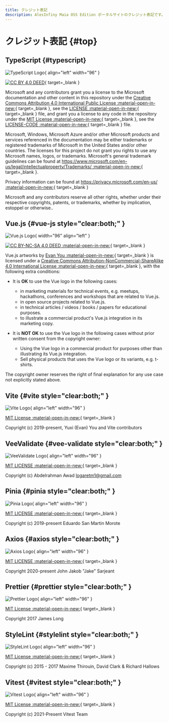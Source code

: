```yaml
---
title: クレジット表記
description: AlesInfiny Maia OSS Edition ポータルサイトのクレジット表記です。
---
```


<!-- textlint-disable @textlint-rule/require-header-id -->

# クレジット表記 {#top}

## TypeScript {#typescript}

![TypeScript Logo](../images/about-maia/ts-logo-128.svg){ align="left" width="96" }

[![CC BY 4.0 DEED](../images/about-maia/cc-by.svg)](https://github.com/microsoft/TypeScript-Website/blob/cd489d078e7a2af8fdef6a6f7e6359f4c77a68a2/README.md#legal-notices){ target=_blank }

<!-- textlint-disable ja-technical-writing/sentence-length -->

Microsoft and any contributors grant you a license to the Microsoft documentation and other content in this repository under the [Creative Commons Attribution 4.0 International Public License  :material-open-in-new:](https://creativecommons.org/licenses/by/4.0/legalcode){ target=_blank }, see the [LICENSE :material-open-in-new:](https://github.com/microsoft/TypeScript-Website/blob/cd489d078e7a2af8fdef6a6f7e6359f4c77a68a2/LICENSE){ target=_blank } file, and grant you a license to any code in the repository under the [MIT License :material-open-in-new:](https://opensource.org/licenses/MIT){ target=_blank }, see the [LICENSE-CODE :material-open-in-new:](https://github.com/microsoft/TypeScript-Website/blob/cd489d078e7a2af8fdef6a6f7e6359f4c77a68a2/LICENSE-CODE){ target=_blank } file.

Microsoft, Windows, Microsoft Azure and/or other Microsoft products and services referenced in the documentation may be either trademarks or registered trademarks of Microsoft in the United States and/or other countries. The licenses for this project do not grant you rights to use any Microsoft names, logos, or trademarks. Microsoft's general trademark guidelines can be found at [https://www.microsoft.com/en-us/legal/intellectualproperty/Trademarks/ :material-open-in-new:](https://www.microsoft.com/en-us/legal/intellectualproperty/Trademarks/){ target=_blank }.

Privacy information can be found at [https://privacy.microsoft.com/en-us/ :material-open-in-new:](https://privacy.microsoft.com/en-us/){ target=_blank }

<!-- textlint-disable ja-technical-writing/max-comma -->

Microsoft and any contributors reserve all other rights, whether under their respective copyrights, patents, or trademarks, whether by implication, estoppel or otherwise..

<!-- textlint-enable ja-technical-writing/max-comma -->

## Vue.js {#vue-js style="clear:both;" }

![Vue.js Logo](../images/about-maia/vuejs-logo.svg){ width="96" align="left" }

[![CC BY-NC-SA 4.0 DEED :material-open-in-new:](../images/about-maia/by-nc-sa.eu.svg)](https://github.com/vuejs/art/blob/3395ee06c61f54289ac95ea1e2613db21acc3db3/README.md){ target=_blank }

Vue.js artworks by [Evan You :material-open-in-new:](https://evanyou.me){ target=_blank } is licensed under a [Creative Commons Attribution-NonCommercial-ShareAlike 4.0 International License :material-open-in-new:](https://creativecommons.org/licenses/by-nc-sa/4.0/){ target=_blank }, with the following extra conditions:

- It is **OK** to use the Vue logo in the following cases:
    - in marketing materials for technical events, e.g. meetups, hackathons, conferences and workshops that are related to Vue.js.
    - in open source projects related to Vue.js.
    - in technical articles / videos / books / papers for educational purposes.
    - to illustrate a commercial product's Vue.js integration in its marketing copy.

- It is **NOT OK** to use the Vue logo in the following cases without prior written consent from the copyright owner:
    - Using the Vue logo in a commercial product for purposes other than illustrating its Vue.js integration.
    - Sell physical products that uses the Vue logo or its variants, e.g. t-shirts.

The copyright owner reserves the right of final explanation for any use case not explicitly stated above.

<!-- textlint-enable ja-technical-writing/sentence-length -->

## Vite {#vite style="clear:both;" }

![Vite Logo](../images/about-maia/vite-logo.svg){ align="left" width="96" }

[MIT License :material-open-in-new:](https://github.com/vitejs/vite/blob/main/LICENSE){ target=_blank }

Copyright (c) 2019-present, Yuxi (Evan) You and Vite contributors

## VeeValidate {#vee-validate style="clear:both;" }

![VeeValidate Logo](../images/about-maia/veevalidate-logo.png){ align="left" width="96" }

[MIT LICENSE :material-open-in-new:](https://github.com/logaretm/vee-validate/blob/main/LICENSE){ target=_blank }

<!-- markdownlint-disable MD034 -->

Copyright (c) Abdelrahman Awad logaretm1@gmail.com

<!-- markdownlint-enable MD034 -->

## Pinia {#pinia style="clear:both;" }

![Pinia Logo](../images/about-maia/pinia-logo.svg){ align="left" width="96" }

[MIT LICENSE :material-open-in-new:](https://github.com/vuejs/pinia/blob/v2/LICENSE){ target=_blank }

Copyright (c) 2019-present Eduardo San Martin Morote

## Axios {#axios style="clear:both;" }

![Axios Logo](../images/about-maia/axios-logo.png){ align="left" width="96" }

[MIT LICENSE :material-open-in-new:](https://github.com/axios/axios-docs/blob/master/LICENSE){ target=_blank }

Copyright 2020-present John Jakob "Jake" Sarjeant

## Prettier {#prettier style="clear:both;" }

![Prettier Logo](../images/about-maia/prettier-logo.png){ align="left" width="96" }

[MIT License :material-open-in-new:](https://github.com/prettier/prettier-logo/blob/master/LICENSE){ target=_blank }

Copyright 2017 James Long

## StyleLint {#stylelint style="clear:both;" }

![StyleLint Logo](../images/about-maia/stylelint-logo.png){ align="left" width="96" }

[MIT License :material-open-in-new:](https://github.com/stylelint/stylelint.io/blob/main/LICENSE){ target=_blank }

Copyright (c) 2015 - 2017 Maxime Thirouin, David Clark & Richard Hallows

## Vitest {#vitest style="clear:both;" }

![Vitest Logo](../images/about-maia/vitest-logo.svg){ align="left" width="96" }

[MIT License :material-open-in-new:](https://github.com/vitest-dev/vitest/blob/main/LICENSE){ target=_blank }

Copyright (c) 2021-Present Vitest Team

<!-- textlint-enable @textlint-rule/require-header-id -->
